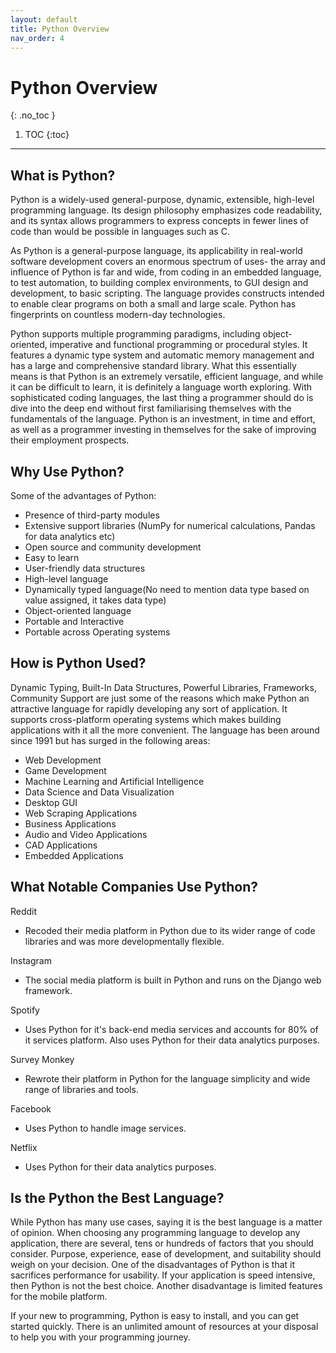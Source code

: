 ```yaml
---
layout: default
title: Python Overview
nav_order: 4
---
```


# Python Overview
{: .no_toc }

1. TOC
{:toc}

---

## What is Python?

Python is a widely-used general-purpose, dynamic, extensible, high-level programming language. Its design philosophy emphasizes code readability, and its syntax allows programmers to express concepts in fewer lines of code than would be possible in languages such as C.

As Python is a general-purpose language, its applicability in real-world software development covers an enormous spectrum of uses- the array and influence of Python is far and wide, from coding in an embedded language, to test automation, to building complex environments, to GUI design and development, to basic scripting. The language provides constructs intended to enable clear programs on both a small and large scale. Python has fingerprints on countless modern-day technologies.

Python supports multiple programming paradigms, including object-oriented, imperative and functional programming or procedural styles. It features a dynamic type system and automatic memory management and has a large and comprehensive standard library. What this essentially means is that Python is an extremely versatile, efficient language, and while it can be difficult to learn, it is definitely a language worth exploring. With sophisticated coding languages, the last thing a programmer should do is dive into the deep end without first familiarising themselves with the fundamentals of the language. Python is an investment, in time and effort, as well as a programmer investing in themselves for the sake of improving their employment prospects.

## Why Use Python?

Some of the advantages of Python:

*   Presence of third-party modules
*   Extensive support libraries (NumPy for numerical calculations, Pandas for data analytics etc)
*   Open source and community development
*   Easy to learn
*   User-friendly data structures
*   High-level language
*   Dynamically typed language(No need to mention data type based on value assigned, it takes data type)
*   Object-oriented language
*   Portable and Interactive
*   Portable across Operating systems

## How is Python Used?

Dynamic Typing, Built-In Data Structures, Powerful Libraries, Frameworks, Community Support are just some of the reasons which make Python an attractive language for rapidly developing any sort of application. It supports cross-platform operating systems which makes building applications with it all the more convenient. The language has been around since 1991 but has surged in the following areas:

*   Web Development
*   Game Development
*   Machine Learning and Artificial Intelligence
*   Data Science and Data Visualization
*   Desktop GUI
*   Web Scraping Applications
*   Business Applications
*   Audio and Video Applications
*   CAD Applications
*   Embedded Applications

## What Notable Companies Use Python?

Reddit
*   Recoded their media platform in Python due to its wider range of code libraries and was more developmentally flexible.

Instagram
*   The social media platform is built in Python and runs on the Django web framework.

Spotify
*   Uses Python for it's back-end media services and accounts for 80% of it services platform. Also uses Python for their data analytics purposes.

Survey Monkey
*   Rewrote their platform in Python for the language simplicity and wide range of libraries and tools.

Facebook
*   Uses Python to handle image services.

Netflix
*   Uses Python for their data analytics purposes.

## Is the Python the Best Language?

While Python has many use cases, saying it is the best language is a matter of opinion. When choosing any programming language to develop any application, there are several, tens or hundreds of factors that you should consider. Purpose, experience, ease of development, and suitability should weigh on your decision. One of the disadvantages of Python is that it sacrifices performance for usability. If your application is speed intensive, then Python is not the best choice. Another disadvantage is limited features for the mobile platform.

If your new to programming, Python is easy to install, and you can get started quickly. There is an unlimited amount of resources at your disposal to help you with your programming journey.
